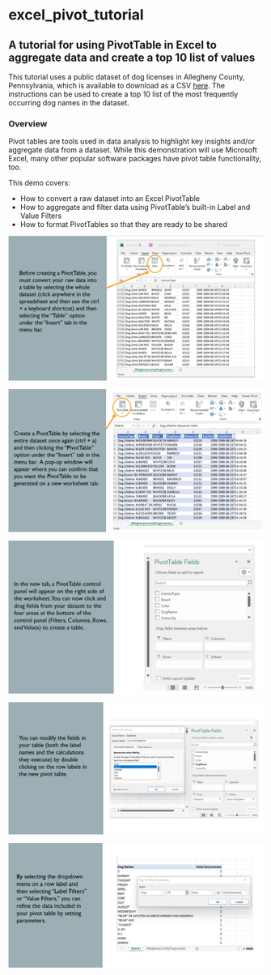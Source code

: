 # excel_pivot_tutorial
## A tutorial for using PivotTable in Excel to aggregate data and create a top 10 list of values 

This tutorial uses a public dataset of dog licenses in Allegheny County, Pennsylvania, which is available to download as a CSV [here](https://data.wprdc.org/dataset/allegheny-county-dog-licenses). The instructions can be used to create a top 10 list of the most frequently occurring dog names in the dataset. 

### Overview

Pivot tables are tools used in data analysis to highlight key insights and/or aggregate data from a dataset.
While this demonstration will use Microsoft Excel, many other popular software packages have pivot table functionality, too.

This demo covers:

  * How to convert a raw dataset into an Excel PivotTable
  * How to aggregate and filter data using PivotTable’s built-in Label and Value Filters
  * How to format PivotTables so that they are ready to be shared

![](PivotTable_Step1.png)

![](PivotTable_Step2.png)

![](PivotTable_Step3.png)

![](PivotTable_Step4.png)

![](PivotTable_Step5.png)



